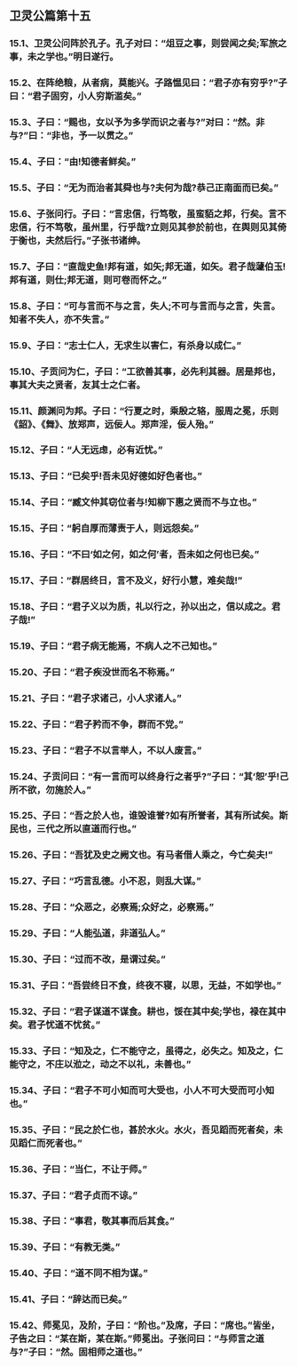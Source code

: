 ## 卫灵公篇第十五

### 15.1、卫灵公问阵於孔子。孔子对曰：“俎豆之事，则尝闻之矣;军旅之事，未之学也。”明日遂行。

### 15.2、在阵绝粮，从者病，莫能兴。子路愠见曰：“君子亦有穷乎?”子曰：“君子固穷，小人穷斯滥矣。”

### 15.3、子曰：“赐也，女以予为多学而识之者与?”对曰：“然。非与?”曰：“非也，予一以贯之。”

### 15.4、子曰：“由!知德者鲜矣。”

### 15.5、子曰：“无为而治者其舜也与?夫何为哉?恭己正南面而已矣。”

### 15.6、子张问行。子曰：“言忠信，行笃敬，虽蛮貊之邦，行矣。言不忠信，行不笃敬，虽州里，行乎哉?立则见其参於前也，在舆则见其倚于衡也，夫然后行。”子张书诸绅。

### 15.7、子曰：“直哉史鱼!邦有道，如矢;邦无道，如矢。君子哉蘧伯玉!邦有道，则仕;邦无道，则可卷而怀之。”

### 15.8、子曰：“可与言而不与之言，失人;不可与言而与之言，失言。知者不失人，亦不失言。”

### 15.9、子曰：“志士仁人，无求生以害仁，有杀身以成仁。”

### 15.10、子贡问为仁，子曰：“工欲善其事，必先利其器。居是邦也，事其大夫之贤者，友其士之仁者。

### 15.11、颜渊问为邦。子曰：“行夏之时，乘殷之辂，服周之冕，乐则《韶》、《舞》、放郑声，远佞人。郑声淫，佞人殆。”

### 15.12、子曰：“人无远虑，必有近忧。”

### 15.13、子曰：“已矣乎!吾未见好德如好色者也。”

### 15.14、子曰：“臧文仲其窃位者与!知柳下惠之贤而不与立也。”

### 15.15、子曰：“躬自厚而薄责于人，则远怨矣。”

### 15.16、子曰：“不曰‘如之何，如之何’者，吾未如之何也已矣。”

### 15.17、子曰：“群居终日，言不及义，好行小慧，难矣哉!”

### 15.18、子曰：“君子义以为质，礼以行之，孙以出之，信以成之。君子哉!”

### 15.19、子曰：“君子病无能焉，不病人之不己知也。”

### 15.20、子曰：“君子疾没世而名不称焉。”

### 15.21、子曰：“君子求诸己，小人求诸人。”

### 15.22、子曰：“君子矜而不争，群而不党。”

### 15.23、子曰：“君子不以言举人，不以人废言。”

### 15.24、子贡问曰：“有一言而可以终身行之者乎?”子曰：“其‘恕’乎!己所不欲，勿施於人。”

### 15.25、子曰：“吾之於人也，谁毁谁誉?如有所誉者，其有所试矣。斯民也，三代之所以直道而行也。”

### 15.26、子曰：“吾犹及史之阙文也。有马者借人乘之，今亡矣夫!”

### 15.27、子曰：“巧言乱德。小不忍，则乱大谋。”

### 15.28、子曰：“众恶之，必察焉;众好之，必察焉。”

### 15.29、子曰：“人能弘道，非道弘人。”

### 15.30、子曰：“过而不改，是谓过矣。”

### 15.31、子曰：“吾尝终日不食，终夜不寝，以思，无益，不如学也。”

### 15.32、子曰：“君子谋道不谋食。耕也，馁在其中矣;学也，禄在其中矣。君子忧道不忧贫。”

### 15.33、子曰：“知及之，仁不能守之，虽得之，必失之。知及之，仁能守之，不庄以涖之，动之不以礼，未善也。”

### 15.34、子曰：“君子不可小知而可大受也，小人不可大受而可小知也。”

### 15.35、子曰：“民之於仁也，甚於水火。水火，吾见蹈而死者矣，未见蹈仁而死者也。”

### 15.36、子曰：“当仁，不让于师。”

### 15.37、子曰：“君子贞而不谅。”

### 15.38、子曰：“事君，敬其事而后其食。”

### 15.39、子曰：“有教无类。”

### 15.40、子曰：“道不同不相为谋。”

### 15.41、子曰：“辞达而已矣。”

### 15.42、师冕见，及阶，子曰：“阶也。”及席，子曰：“席也。”皆坐，子告之曰：“某在斯，某在斯。”师冕出。子张问曰：“与师言之道与?”子曰：“然。固相师之道也。”
